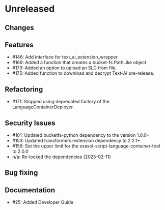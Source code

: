 # Unreleased

## Changes

## Features

* #146: Add interface for text_ai_extension_wrapper
* #169: Added a function that creates a bucket-fs PathLike object
* #173: Added an option to upload an SLC from file.
* #175: Added function to download and decrypt Text-AI pre-release.

## Refactoring

* #171: Stopped using deprecated factory of the LanguageContainerDeployer.

## Security Issues

* #101: Updated bucketfs-python dependency to the version 1.0.0+
* #153: Updated transformers-extension dependency to 2.2.1+
* #159: Set the upper limit for the exasol-script-language-container-tool to 2.0.0
* n/a: Re-locked the dependencies (2025-02-11)

## Bug fixing

## Documentation

* #25: Added Developer Guide
